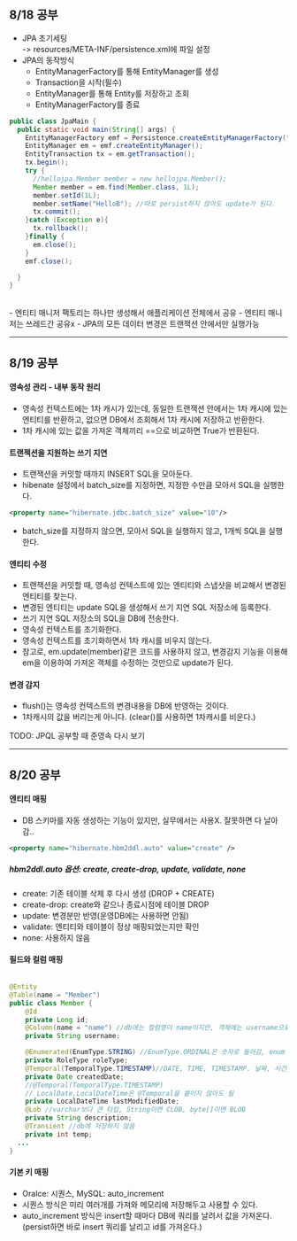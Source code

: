 ## 8/18 공부
- JPA 초기세팅<br>
-> resources/META-INF/persistence.xml에 파일 설정
- JPA의 동작방식
  - EntityManagerFactory를 통해 EntityManager를 생성
  - Transaction을 시작(필수)
  - EntityManager를 통해 Entity를 저장하고 조회
  - EntityManagerFactory를 종료

```java
public class JpaMain {
  public static void main(String[] args) {
    EntityManagerFactory emf = Persistence.createEntityManagerFactory("hello");
    EntityManager em = emf.createEntityManager();
    EntityTransaction tx = em.getTransaction();
    tx.begin();
    try {
      //hellojpa.Member member = new hellojpa.Member();
      Member member = em.find(Member.class, 1L);
      member.setId(1L);
      member.setName("HelloB"); //따로 persist하지 않아도 update가 된다.
      tx.commit();
    }catch (Exception e){
      tx.rollback();
    }finally {
      em.close();
    }
    emf.close();

  }
}
``` 
  <br>
- 엔티티 매니저 팩토리는 하나만 생성해서 애플리케이션 전체에서 공유
- 엔티티 매니저는 쓰레드간 공유x
- JPA의 모든 데이터 변경은 트랜잭션 안에서만 실행가능

---
## 8/19 공부
#### 영속성 관리 - 내부 동작 원리
- 영속성 컨텍스트에는 1차 캐시가 있는데, 동일한 트랜잭션 안에서는 1차 캐시에 있는 엔티티를 반환하고, 없으면 DB에서 조회해서 1차 캐시에 저장하고 반환한다.
- 1차 캐시에 있는 값을 가져온 객체끼리 ==으로 비교하면 True가 반환된다.
#### 트랜젝션을 지원하는 쓰기 지연
- 트랜잭션을 커밋할 때까지 INSERT SQL을 모아둔다.
- hibenate 설정에서 batch_size를 지정하면, 지정한 수만큼 모아서 SQL을 실행한다.
```xml
<property name="hibernate.jdbc.batch_size" value="10"/>
```
- batch_size를 지정하지 않으면, 모아서 SQL을 실행하지 않고, 1개씩 SQL을 실행한다.

#### 엔티티 수정
- 트랜잭션을 커밋할 때, 영속성 컨텍스트에 있는 엔티티와 스냅샷을 비교해서 변경된 엔티티를 찾는다.
- 변경된 엔티티는 update SQL을 생성해서 쓰기 지연 SQL 저장소에 등록한다.
- 쓰기 지연 SQL 저장소의 SQL을 DB에 전송한다.
- 영속성 컨텍스트를 초기화한다.
- 영속성 컨텍스트를 초기화하면서 1차 캐시를 비우지 않는다.
- 참고로, em.update(member)같은 코드를 사용하지 않고, 변경감지 기능을 이용해 em을 이용하여 가져온 객체를 수정하는 것만으로 update가 된다.


#### 변경 감지
- flush()는 영속성 컨텍스트의 변경내용을 DB에 반영하는 것이다.
- 1차캐시의 값을 버리는게 아니다. (clear()를 사용하면 1차캐시를 비운다.)


TODO: JPQL 공부할 때 준영속 다시 보기

---
## 8/20 공부
#### 엔티티 매핑
- DB 스키마를 자동 생성하는 기능이 있지만, 실무에서는 사용X. 잘못하면 다 날아감..
```xml
<property name="hibernate.hbm2ddl.auto" value="create" /> 

```
##### hbm2ddl.auto 옵션: create, create-drop, update, validate, none
- create: 기존 테이블 삭제 후 다시 생성 (DROP + CREATE)
- create-drop: create와 같으나 종료시점에 테이블 DROP
- update: 변경분만 반영(운영DB에는 사용하면 안됨)
- validate: 엔티티와 테이블이 정상 매핑되었는지만 확인
- none: 사용하지 않음

#### 필드와 컬럼 매핑
```java

@Entity
@Table(name = "Member")
public class Member {
    @Id
    private Long id;
    @Column(name = "name") //db에는 컬럼명이 name이지만, 객체에는 username으로 쓰고 싶을 때
    private String username;

    @Enumerated(EnumType.STRING) //EnumType.ORDINAL은 숫자로 들어감, enum 순서 바뀌면 망해서 쓰면 안됨.
    private RoleType roleType;
    @Temporal(TemporalType.TIMESTAMP)//DATE, TIME, TIMESTAMP. 날짜, 시간, 둘다
    private Date createdDate;
    //@Temporal(TemporalType.TIMESTAMP)
    // LocalDate,LocalDateTime은 @Temporal을 붙이지 않아도 됨
    private LocalDateTime lastModifiedDate;
    @Lob //varchar보다 큰 타입, String이면 CLOB, byte[]이면 BLOB
    private String description; 
    @Transient //db에 저장하지 않음
    private int temp;
  ...
}
```


#### 기본 키 매핑
- Oralce: 시퀀스, MySQL: auto_increment
- 시퀀스 방식은 미리 여러개를 가져와 메모리에 저장해두고 사용할 수 있다.
- auto_increment 방식은 insert할 때마다 DB에 쿼리를 날려서 값을 가져온다.(persist하면 바로 insert 쿼리를 날리고 id를 가져온다.)